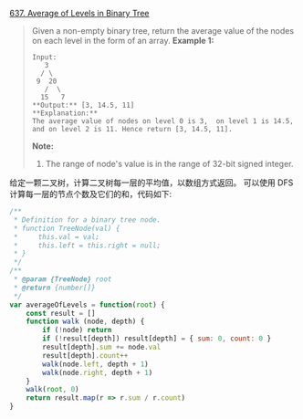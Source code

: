 [637. Average of Levels in Binary Tree](https://leetcode.com/problems/average-of-levels-in-binary-tree/description/)

>Given a non-empty binary tree, return the average value of the nodes on each level in the form of an array.
>**Example 1:**
>```
>Input:
>    3
>   / \
>  9  20
>    /  \
>   15   7
>**Output:** [3, 14.5, 11]
>**Explanation:**
>The average value of nodes on level 0 is 3,  on level 1 is 14.5, and on level 2 is 11. Hence return [3, 14.5, 11].
>```
>**Note:**
>1. The range of node's value is in the range of 32-bit signed integer.

给定一颗二叉树，计算二叉树每一层的平均值，以数组方式返回。
可以使用 DFS 计算每一层的节点个数及它们的和，代码如下:
```js
/**
 * Definition for a binary tree node.
 * function TreeNode(val) {
 *     this.val = val;
 *     this.left = this.right = null;
 * }
 */
/**
 * @param {TreeNode} root
 * @return {number[]}
 */
var averageOfLevels = function(root) {
    const result = []
    function walk (node, depth) {
        if (!node) return
        if (!result[depth]) result[depth] = { sum: 0, count: 0 }
        result[depth].sum += node.val
        result[depth].count++
        walk(node.left, depth + 1)
        walk(node.right, depth + 1)
    }
    walk(root, 0)
    return result.map(r => r.sum / r.count)
}
```